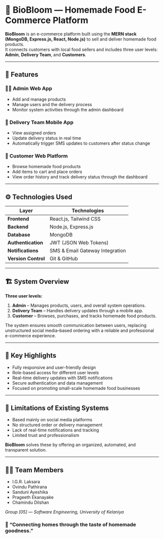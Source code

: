 # 🍃 BioBloom — Homemade Food E-Commerce Platform

**BioBloom** is an e-commerce platform built using the **MERN stack (MongoDB, Express.js, React, Node.js)** to sell and deliver homemade food products.  
It connects customers with local food sellers and includes three user levels: **Admin**, **Delivery Team**, and **Customers**.

---

## 🚀 Features

### 👩‍💼 Admin Web App
- Add and manage products
- Manage users and the delivery process
- Monitor system activities through the admin dashboard

### 🚚 Delivery Team Mobile App
- View assigned orders
- Update delivery status in real time
- Automatically trigger SMS updates to customers after status change

### 🛒 Customer Web Platform
- Browse homemade food products
- Add items to cart and place orders
- View order history and track delivery status through the dashboard

---

## ⚙️ Technologies Used

| Layer | Technologies |
|-------|---------------|
| **Frontend** | React.js, Tailwind CSS |
| **Backend** | Node.js, Express.js |
| **Database** | MongoDB |
| **Authentication** | JWT (JSON Web Tokens) |
| **Notifications** | SMS & Email Gateway Integration |
| **Version Control** | Git & GitHub |

---

## 🏗️ System Overview

**Three user levels:**
1. **Admin** – Manages products, users, and overall system operations.  
2. **Delivery Team** – Handles delivery updates through a mobile app.  
3. **Customer** – Browses, purchases, and tracks homemade food products.

The system ensures smooth communication between users, replacing unstructured social media–based ordering with a reliable and professional e-commerce experience.

---

## 📱 Key Highlights

- Fully responsive and user-friendly design  
- Role-based access for different user levels  
- Real-time delivery updates with SMS notifications  
- Secure authentication and data management  
- Focused on promoting small-scale homemade food businesses  

---

## 🧩 Limitations of Existing Systems

- Based mainly on social media platforms  
- No structured order or delivery management  
- Lack of real-time notifications and tracking  
- Limited trust and professionalism  

**BioBloom** solves these by offering an organized, automated, and transparent solution.

---

## 👨‍💻 Team Members

- I.G.R. Laksara
- Ovindu Pathirana
- Sanduni Ayeshika
- Prageeth Ekanayake
- Chamindu Dilshan

*Group [05] — Software Engineering, University of Kelaniya*

### 🌿 “Connecting homes through the taste of homemade goodness.”  

